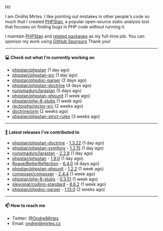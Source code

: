 Hi!

I am Ondřej Mirtes. I like pointing out mistakes in other people's code so much that I created [PHPStan](https://phpstan.org/), a popular open-source static analysis tool that focuses on finding bugs in PHP code without running it.

I maintain [PHPStan](https://github.com/phpstan/phpstan) and [related packages](https://github.com/phpstan/) as my full-time job. You can sponsor my work using [GitHub Sponsors](https://github.com/sponsors/ondrejmirtes) Thank you!

---

#### 💻 Check out what I'm currently working on

- [phpstan/phpstan](https://github.com/phpstan/phpstan) (1 day ago)
- [phpstan/phpstan-src](https://github.com/phpstan/phpstan-src) (1 day ago)
- [phpstan/phpdoc-parser](https://github.com/phpstan/phpdoc-parser) (2 days ago)
- [phpstan/phpstan-doctrine](https://github.com/phpstan/phpstan-doctrine) (4 days ago)
- [nunomaduro/larastan](https://github.com/nunomaduro/larastan) (5 days ago)
- [phpstan/phpstan-phpunit](https://github.com/phpstan/phpstan-phpunit) (1 week ago)
- [phpstan/php-8-stubs](https://github.com/phpstan/php-8-stubs) (1 week ago)
- [rectorphp/rector-src](https://github.com/rectorphp/rector-src) (2 weeks ago)
- [doctrine/orm](https://github.com/doctrine/orm) (2 weeks ago)
- [phpstan/phpstan-strict-rules](https://github.com/phpstan/phpstan-strict-rules) (3 weeks ago)

---

#### 🔭 Latest releases I've contributed to

- [phpstan/phpstan-doctrine](https://github.com/phpstan/phpstan-doctrine) - [1.3.22](https://github.com/phpstan/phpstan-doctrine/releases/tag/1.3.22) (1 day ago)
- [phpstan/phpstan-symfony](https://github.com/phpstan/phpstan-symfony) - [1.2.15](https://github.com/phpstan/phpstan-symfony/releases/tag/1.2.15) (1 day ago)
- [nunomaduro/larastan](https://github.com/nunomaduro/larastan) - [2.2.8](https://github.com/nunomaduro/larastan/releases/tag/2.2.8) (1 day ago)
- [phpstan/phpstan](https://github.com/phpstan/phpstan) - [1.9.0](https://github.com/phpstan/phpstan/releases/tag/1.9.0) (1 day ago)
- [Roave/BetterReflection](https://github.com/Roave/BetterReflection) - [6.4.0](https://github.com/Roave/BetterReflection/releases/tag/6.4.0) (4 days ago)
- [phpstan/phpstan-phpunit](https://github.com/phpstan/phpstan-phpunit) - [1.2.2](https://github.com/phpstan/phpstan-phpunit/releases/tag/1.2.2) (1 week ago)
- [composer/composer](https://github.com/composer/composer) - [2.4.4](https://github.com/composer/composer/releases/tag/2.4.4) (1 week ago)
- [phpstan/php-8-stubs](https://github.com/phpstan/php-8-stubs) - [0.3.51](https://github.com/phpstan/php-8-stubs/releases/tag/0.3.51) (1 week ago)
- [slevomat/coding-standard](https://github.com/slevomat/coding-standard) - [8.6.2](https://github.com/slevomat/coding-standard/releases/tag/8.6.2) (1 week ago)
- [phpstan/phpdoc-parser](https://github.com/phpstan/phpdoc-parser) - [1.13.0](https://github.com/phpstan/phpdoc-parser/releases/tag/1.13.0) (2 weeks ago)

---

#### 📫 How to reach me

- Twitter: [@OndrejMirtes](https://twitter.com/ondrejmirtes)
- Email: [ondrej@mirtes.cz](mailto:ondrej@mirtes.cz)

